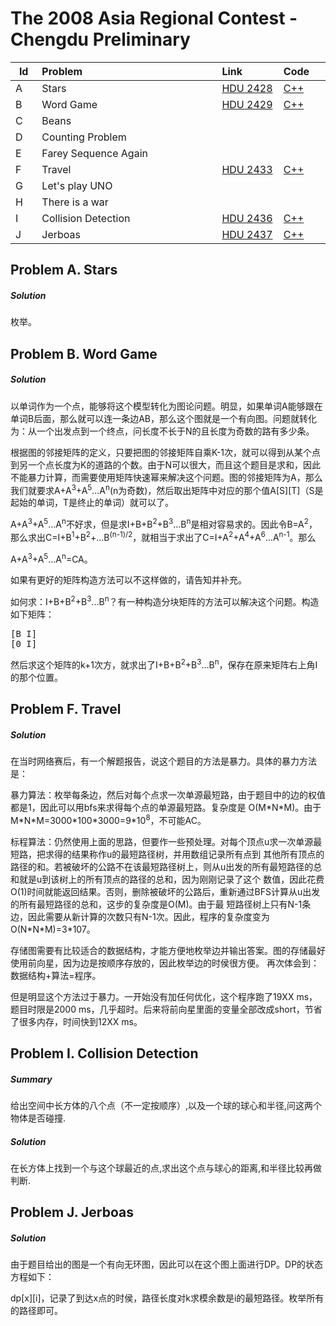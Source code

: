 # The 2008 Asia Regional Contest - Chengdu Preliminary

<table>
<thead>
<th width='40px' align='center'>Id</th>
<th width='500px' align='left'>Problem</th>
<th width='130px' align='left'>Link</th>
<th width='80px' align='left'>Code</th>
</thead>
<tbody>
<tr><td>A</td>   <td>Stars</td>   <td><a href='http://acm.hdu.edu.cn/showproblem.php?pid=2428'>HDU 2428</a></td>   <td><a href='hdu2428.cpp'>C++</a></td>   </tr>
<tr><td>B</td>   <td>Word Game</td>   <td><a href='http://acm.hdu.edu.cn/showproblem.php?pid=2429'>HDU 2429</a></td>   <td><a href='hdu2429.cpp'>C++</a></td>   </tr>
<tr><td>C</td>   <td>Beans</td>   <td></td>   <td></td>   </tr>
<tr><td>D</td>   <td>Counting Problem</td>   <td></td>   <td></td>   </tr>
<tr><td>E</td>   <td>Farey Sequence Again</td>   <td></td>   <td></td>   </tr>
<tr><td>F</td>   <td>Travel</td>   <td><a href='http://acm.hdu.edu.cn/showproblem.php?pid=2433'>HDU 2433</a></td>   <td><a href='hdu2433.cpp'>C++</a></td>   </tr>
<tr><td>G</td>   <td>Let's play UNO</td>   <td></td>   <td></td>   </tr>
<tr><td>H</td>   <td>There is a war</td>   <td></td>   <td></td>   </tr>
<tr><td>I</td>   <td>Collision Detection</td>   <td><a href='http://acm.hdu.edu.cn/showproblem.php?pid=2436'>HDU 2436</a></td>   <td><a href='hdu2436.cpp'>C++</a></td>   </tr>
<tr><td>J</td>   <td>Jerboas</td>   <td><a href='http://acm.hdu.edu.cn/showproblem.php?pid=2437'>HDU 2437</a></td>   <td><a href='hdu2437.cpp'>C++</a></td>   </tr>
</tbody>
</table>

## Problem A. Stars

##### Solution
枚举。 

## Problem B. Word Game


##### Solution
以单词作为一个点，能够将这个模型转化为图论问题。明显，如果单词A能够跟在单词B后面，那么就可以连一条边AB，那么这个图就是一个有向图。问题就转化为：从一个出发点到一个终点，问长度不长于N的且长度为奇数的路有多少条。

根据图的邻接矩阵的定义，只要把图的邻接矩阵自乘K-1次，就可以得到从某个点到另一个点长度为K的道路的个数。由于N可以很大，而且这个题目是求和，因此不能暴力计算，而需要使用矩阵快速幂来解决这个问题。图的邻接矩阵为A，那么我们就要求A+A<sup>3</sup>+A<sup>5</sup>...A<sup>n</sup>(n为奇数)，然后取出矩阵中对应的那个值A[S][T]（S是起始的单词，T是终止的单词）就可以了。

A+A<sup>3</sup>+A<sup>5</sup>...A<sup>n</sup>不好求，但是求I+B+B<sup>2</sup>+B<sup>3</sup>...B<sup>n</sup>是相对容易求的。因此令B=A<sup>2</sup>，那么求出C=I+B<sup>1</sup>+B<sup>2</sup>+...B<sup>(n-1)/2</sup>，就相当于求出了C=I+A<sup>2</sup>+A<sup>4</sup>+A<sup>6</sup>...A<sup>n-1</sup>。那么

A+A<sup>3</sup>+A<sup>5</sup>...A<sup>n</sup>=CA。


如果有更好的矩阵构造方法可以不这样做的，请告知并补充。

如何求：I+B+B<sup>2</sup>+B<sup>3</sup>...B<sup>n</sup>？有一种构造分块矩阵的方法可以解决这个问题。构造如下矩阵：

<pre>
[B I]
[0 I]
</pre>

然后求这个矩阵的k+1次方，就求出了I+B+B<sup>2</sup>+B<sup>3</sup>...B<sup>n</sup>，保存在原来矩阵右上角I的那个位置。


## Problem F. Travel


##### Solution
在当时网络赛后，有一个解题报告，说这个题目的方法是暴力。具体的暴力方法是：

暴力算法：枚举每条边，然后对每个点求一次单源最短路，由于题目中的边的权值都是1，因此可以用bfs来求得每个点的单源最短路。复杂度是 O(M\*N\*M)。由于M\*N\*M=3000\*100\*3000=9\*10<sup>8</sup>，不可能AC。

标程算法：仍然使用上面的思路，但要作一些预处理。对每个顶点u求一次单源最短路，把求得的结果称作u的最短路径树，并用数组记录所有点到 其他所有顶点的路径的和。若被破坏的公路不在该最短路径树上，则从u出发的所有最短路径的总和就是u到该树上的所有顶点的路径的总和，因为刚刚记录了这个 数值，因此花费O(1)时间就能返回结果。否则，删除被破坏的公路后，重新通过BFS计算从u出发的所有最短路径的总和，这步的复杂度是O(M)。由于最 短路径树上只有N-1条边，因此需要从新计算的次数只有N-1次。因此，程序的复杂度变为O(N\*N\*M)=3\*107。

存储图需要有比较适合的数据结构，才能方便地枚举边并输出答案。图的存储最好使用前向星，因为边是按顺序存放的，因此枚举边的时侯很方便。 再次体会到：数据结构+算法=程序。

但是明显这个方法过于暴力。一开始没有加任何优化，这个程序跑了19XX ms，题目时限是2000 ms，几乎超时。后来将前向星里面的变量全部改成short，节省了很多内存，时间快到12XX ms。 



## Problem I. Collision Detection

##### Summary
给出空间中长方体的八个点（不一定按顺序）,以及一个球的球心和半径,问这两个物体是否碰撞. 
##### Solution
在长方体上找到一个与这个球最近的点,求出这个点与球心的距离,和半径比较再做判断. 


## Problem J. Jerboas

##### Solution
由于题目给出的图是一个有向无环图，因此可以在这个图上面进行DP。DP的状态方程如下：

dp[x][i]，记录了到达x点的时侯，路径长度对k求模余数是i的最短路径。枚举所有的路径即可。 



